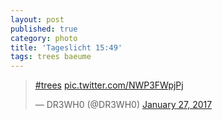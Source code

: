 ```yaml
---
layout: post
published: true
category: photo
title: 'Tageslicht 15:49'
tags: trees baeume
---
```

<blockquote class="twitter-tweet"><p lang="und" dir="ltr"><a href="https://twitter.com/hashtag/trees?src=hash">#trees</a> <a href="https://t.co/NWP3FWpjPj">pic.twitter.com/NWP3FWpjPj</a></p>&mdash; DR3WH0 (@DR3WH0) <a href="https://twitter.com/DR3WH0/status/825098454212960261">January 27, 2017</a></blockquote>
<script async src="//platform.twitter.com/widgets.js" charset="utf-8"></script>
